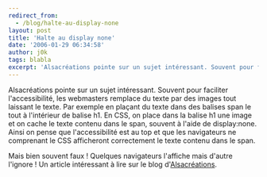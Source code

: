 ```yaml
---
redirect_from:
  - /blog/halte-au-display-none
layout: post
title: 'Halte au display none'
date: '2006-01-29 06:34:58'
author: j0k
tags: blabla
excerpt: 'Alsacréations pointe sur un sujet intéressant. Souvent pour faciliter l''accessibilité, les webmasters remplace du texte par des images tout laissant le texte.   Par exemple en plaçant du texte dans des balises span le tout à l''intérieur de balise h1. En CSS, on place dans la balise h1 une image et on cache le texte contenu dans le span, souvent à l''aide de display:none.      ...'
---
```


Alsacréations pointe sur un sujet intéressant. Souvent pour faciliter l'accessibilité, les webmasters remplace du texte par des images tout laissant le texte.   Par exemple en plaçant du texte dans des balises span le tout à l'intérieur de balise h1. En CSS, on place dans la balise h1 une image et on cache le texte contenu dans le span, souvent à l'aide de display:none. Ainsi on pense que l'accessibilité est au top et que les navigateurs ne comprenant le CSS afficheront correctement le texte contenu dans le span.

Mais bien souvent faux ! Quelques navigateurs l'affiche mais d'autre l'ignore !   Un article intéressant à lire sur le blog d'[Alsacréations](http://blog.alsacreations.com/2006/01/29/220-remplacement-dimages-halte-au-display-none).
